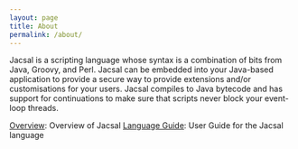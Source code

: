 ```yaml
---
layout: page
title: About
permalink: /about/
---
```


Jacsal is a scripting language whose syntax is a combination of bits from Java, Groovy, and Perl.
Jacsal can be embedded into your Java-based application to provide a secure way to provide
extensions and/or customisations for your users. Jacsal compiles to Java bytecode and has
support for continuations to make sure that scripts never block your event-loop threads.

[Overview](/pages/overview): Overview of Jacsal
[Language Guide](/pages/language-guide): User Guide for the Jacsal language
